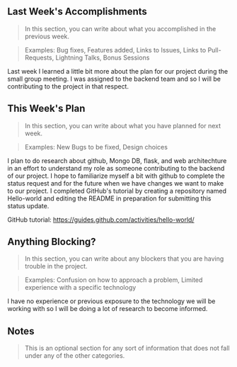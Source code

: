 ## Last Week's Accomplishments

> In this section, you can write about what you accomplished in the previous week.

> Examples:
> Bug fixes, Features added, Links to Issues, Links to Pull-Requests, Lightning Talks, Bonus Sessions

Last week I learned a little bit more about the plan for our project during the small group meeting. I was assigned to the backend team and so I will be contributing to the project in that respect. 

## This Week's Plan

> In this section, you can write about what you have planned for next week.

> Examples: New Bugs to be fixed, Design choices

I plan to do research about github, Mongo DB, flask, and web architechture in an effort to understand my role as someone contributing to the backend of our project. I hope to familiarize myself a bit with github to complete the status request and for the future when we have changes we want to make to our project. I completed GitHub's tutorial by creating a repository named Hello-world and editing the README in preparation for submitting this status update. 

GitHub tutorial: 
https://guides.github.com/activities/hello-world/

## Anything Blocking?

> In this section, you can write about any blockers that you are having trouble in the project.

> Examples: Confusion on how to approach a problem, Limited experience with a specific technology

I have no experience or previous exposure to the technology we will be working with so I will be doing a lot of research to become informed. 

## Notes

> This is an optional section for any sort of information that does not fall under any of the other categories.
